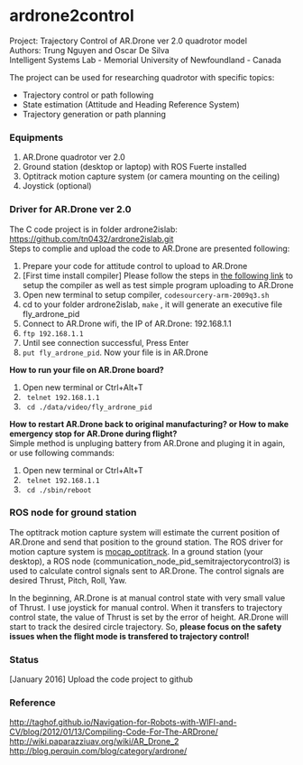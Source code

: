 # ardrone2control
Project: Trajectory Control of AR.Drone ver 2.0 quadrotor model </br>
Authors: Trung Nguyen and Oscar De Silva </br>
Intelligent Systems Lab - Memorial University of Newfoundland - Canada 

The project can be used for researching quadrotor with specific topics:
- Trajectory control or path following
- State estimation (Attitude and Heading Reference System)
- Trajectory generation or path planning

### Equipments
1. AR.Drone quadrotor ver 2.0 
2. Ground station (desktop or laptop) with ROS Fuerte installed
3. Optitrack motion capture system (or camera mounting on the ceiling) 
4. Joystick (optional)

### Driver for AR.Drone ver 2.0
The C code project is in folder ardrone2islab: <link>https://github.com/tn0432/ardrone2islab.git</link> <br/>
Steps to complie and upload the code to AR.Drone are presented following: 
1. Prepare your code for attitude control to upload to AR.Drone<br/>
2. [First time install compiler] Please follow the steps in [the following link](http://taghof.github.io/Navigation-for-Robots-with-WIFI-and-CV/blog/2012/01/13/Compiling-Code-For-The-ARDrone/) to setup the compiler as well as test simple program uploading to AR.Drone <br/> 
3. Open new terminal to setup compiler, <code>codesourcery-arm-2009q3.sh</code><br/>
4. cd to your folder ardrone2islab, <code>make</code> , it will generate an executive file fly_ardrone_pid<br/>
5. Connect to AR.Drone wifi, the IP of AR.Drone: 192.168.1.1<br/>
6. <code>ftp 192.168.1.1</code> <br/>
7. Until see connection successful, Press Enter<br/>
8. <code>put fly_ardrone_pid</code>. Now your file is in AR.Drone

<b>How to run your file on AR.Drone board?</b><br/>
1. Open new terminal or Ctrl+Alt+T<br/>
2. <code> telnet 192.168.1.1 </code> <br/>
3. <code> cd ./data/video/fly_ardrone_pid </code> <br/>

<b>How to restart AR.Drone back to original manufacturing? or How to make emergency stop for AR.Drone during flight?</b><br/>
Simple method is unpluging battery from AR.Drone and pluging it in again, or use following commands: <br/>
1. Open new terminal or Ctrl+Alt+T<br/>
2. <code> telnet 192.168.1.1 </code> <br/>
3. <code> cd ./sbin/reboot </code> <br/>

### ROS node for ground station
The optitrack motion capture system will estimate the current position of AR.Drone and send that position to the ground station. The ROS driver for motion capture system is [mocap_optitrack](http://wiki.ros.org/mocap_optitrack). In a ground station (your desktop), a ROS node (communication_node_pid_semitrajectorycontrol3) is used to calculate control signals sent to AR.Drone. The control signals are desired Thrust, Pitch, Roll, Yaw.

In the beginning, AR.Drone is at manual control state with very small value of Thrust. I use joystick for manual control. When it transfers to trajectory control state, the value of Thrust is set by the error of height. AR.Drone will start to track the desired circle trajectory. So, <b>please focus on the safety issues when the flight mode is transfered to trajectory control!</b>  

### Status
[January 2016] Upload the code project to github

### Reference
http://taghof.github.io/Navigation-for-Robots-with-WIFI-and-CV/blog/2012/01/13/Compiling-Code-For-The-ARDrone/ <br/>
http://wiki.paparazziuav.org/wiki/AR_Drone_2 <br/>
http://blog.perquin.com/blog/category/ardrone/ <br/>

